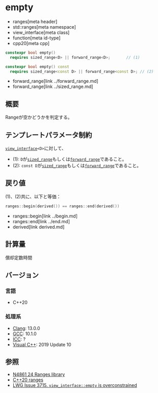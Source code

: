 # empty
* ranges[meta header]
* std::ranges[meta namespace]
* view_interface[meta class]
* function[meta id-type]
* cpp20[meta cpp]

```cpp
constexpr bool empty()
  requires sized_range<D> || forward_range<D>;       // (1)

constexpr bool empty() const
  requires sized_range<const D> || forward_range<const D>; // (2)
```
* forward_range[link ../forward_range.md]
* forward_range[link ../sized_range.md]

## 概要
Rangeが空かどうかを判定する。

## テンプレートパラメータ制約
[`view_interface`](../view_interface.md)`<D>`に対して、

- (1): `D`が[`sized_range`](../sized_range.md)もしくは[`forward_range`](../forward_range.md)であること。
- (2): `const D`が[`sized_range`](../sized_range.md)もしくは[`forward_range`](../forward_range.md)であること。

## 戻り値
(1)、(2)共に、以下と等価：

```cpp
ranges::begin(derived()) == ranges::end(derived())
```
* ranges::begin[link ../begin.md]
* ranges::end[link ../end.md]
* derived[link derived.md]

## 計算量
償却定数時間

## バージョン
### 言語
- C++20

### 処理系
- [Clang](/implementation.md#clang): 13.0.0
- [GCC](/implementation.md#gcc): 10.1.0
- [ICC](/implementation.md#icc): ?
- [Visual C++](/implementation.md#visual_cpp): 2019 Update 10

## 参照
- [N4861 24 Ranges library](https://timsong-cpp.github.io/cppwp/n4861/ranges)
- [C++20 ranges](https://techbookfest.org/product/5134506308665344)
- [LWG Issue 3715. `view_interface::empty` is overconstrained](https://cplusplus.github.io/LWG/issue3715)
